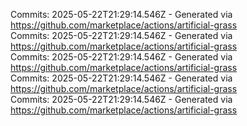 Commits: 2025-05-22T21:29:14.546Z - Generated via https://github.com/marketplace/actions/artificial-grass
<br>
Commits: 2025-05-22T21:29:14.546Z - Generated via https://github.com/marketplace/actions/artificial-grass
<br>
Commits: 2025-05-22T21:29:14.546Z - Generated via https://github.com/marketplace/actions/artificial-grass
<br>
Commits: 2025-05-22T21:29:14.546Z - Generated via https://github.com/marketplace/actions/artificial-grass
<br>
Commits: 2025-05-22T21:29:14.546Z - Generated via https://github.com/marketplace/actions/artificial-grass
<br>
